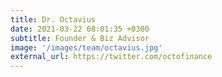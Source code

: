 ```yaml
---
title: Dr. Octavius
date: 2021-03-22 08:01:35 +0300
subtitle: Founder & Biz Advisor
image: '/images/team/octavius.jpg'
external_url: https://twitter.com/octofinance
---
```

